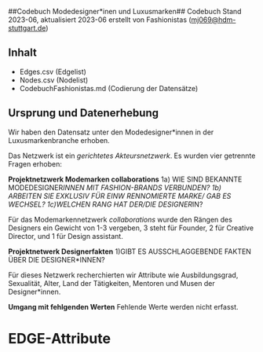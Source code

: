 ##Codebuch Modedesigner*inen und Luxusmarken##
Codebuch Stand 2023-06, aktualisiert 2023-06
erstellt von Fashionistas (mj069@hdm-stuttgart.de)


## Inhalt
- Edges.csv (Edgelist)
- Nodes.csv (Nodelist)
- CodebuchFashionistas.md (Codierung der Datensätze)



## Ursprung und Datenerhebung
Wir haben den Datensatz unter den Modedesigner*innen in der Luxusmarkenbranche erhoben.

Das Netzwerk ist ein *gerichtetes Akteursnetzwerk*. Es wurden vier getrennte Fragen erhoben:

**Projektnetzwerk Modemarken collaborations**
1a) WIE SIND BEKANNTE MODEDESIGNER*INNEN MIT FASHION-BRANDS VERBUNDEN?
1b) ARBEITEN SIE EXKLUSIV FÜR EINW RENNOMIERTE MARKE/ GAB ES WECHSEL?
1c)WELCHEN RANG HAT DER/DIE DESIGNER*IN?

Für das Modemarkennetzwerk *collaborations* wurde den Rängen des Designers ein Gewicht von 1-3 vergeben,  3 steht für Founder, 2 für Creative Director, und 1 für Design assistant.

**Projektnetwerk Designerfakten**
1)GIBT ES AUSSCHLAGGEBENDE FAKTEN ÜBER DIE DESIGNER*INNEN?

Für dieses Netzwerk recherchierten wir Attribute wie Ausbildungsgrad, Sexualität, Alter, Land der Tätigkeiten, Mentoren und Musen der Designer*innen. 



**Umgang mit fehlgenden Werten**
Fehlende Werte werden nicht erfasst.


# EDGE-Attribute

**id**  
(eindeutige Codierung des Knoten)   
codiert von 1 bis 10, jede ID entspricht einem Designer. Knoten für die Musen (Models) werden noch erhoben

**from**
initiierender Knoten, in diesem Fall: Designer/in wechselte von einer zur anderen Marke.

**to**
erhaltender Knoten, in diesem Fall: Marke , für die ein/e Designer*in arbeitet.

**weight**  
Designerrang   
3 = Founder
2 = Creative Director
1 = Design Assistant

**scholar**
Abschlussart des Designers 
1 = *talent* : Der/Die Designer*in hat bis auf seine kreative Ader keinen Abschluss.
2 = *internship* : Der/Die Designer*in hatte eine Art Ausbildung bei einem Mentor.
3 = *degree* Der/Die Designer*in hat einen akademischen Abschluss.

**sexuality**  
1 = straight: Der/Die Designer*in ist heterosexuell
2 = notstraight: Der/Die Designer*in ist nicht heterosexuell     
3 = NA: Die Sexualität ist nicht bekannt


**transfer**

1 = Der/Die Designer*in hat die Marke ein mal gewechselt
2 = Der/Die Designer*in hat die Marke zwei mal gewechselt
3 = Die Marke wurde drei oder mehrmals gewechselt


# NODE-Attribute  
  
**id**  
Identische ID wie aus der edgelist zur Identifikation der Knoten.

**name**
numerische ID

**name_first**
Vorname abgekürzt, z.B. für Visualisierung, falls der Name zu lange ist

**sex**    
Bitte geben Sie ihr Geschlecht an:  
1 = weiblich  
2 = männlich  
3 = divers
  

**age_real**   
Alter in natürlichen Zahlen.  

**age**   
Bitte geben Sie Ihr Alter an:  
1 = 20-30 Jahre   
2 = 31-40 Jahre    
3 = 41-50 Jahre  
4 = 50 und älter  


**location** 
Wohnort, als string/characters codiert  

**workplace**  
Einsatzland, als string/characters codiert  

##

